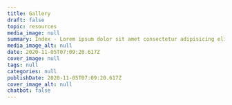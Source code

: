 ```yaml
---
title: Gallery
draft: false
topic: resources
media_image: null
summary: Index - Lorem ipsum dolor sit amet consectetur adipisicing elit. Autem, culpa?
media_image_alt: null
date: 2020-11-05T07:09:20.617Z
cover_image: null
tags: null
categories: null
publishDate: 2020-11-05T07:09:20.617Z
cover_image_alt: null
chatbot: false
---
```

